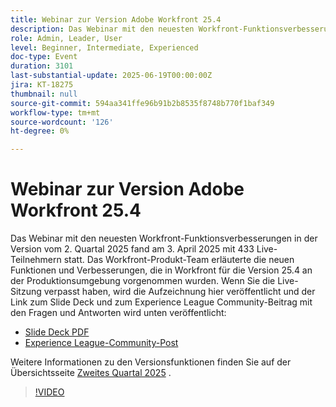 ```yaml
---
title: Webinar zur Version Adobe Workfront 25.4
description: Das Webinar mit den neuesten Workfront-Funktionsverbesserungen in der Version vom 2. Quartal 2025 fand am 3. April 2025 mit 433 Live-Teilnehmern statt.
role: Admin, Leader, User
level: Beginner, Intermediate, Experienced
doc-type: Event
duration: 3101
last-substantial-update: 2025-06-19T00:00:00Z
jira: KT-18275
thumbnail: null
source-git-commit: 594aa341ffe96b91b2b8535f8748b770f1baf349
workflow-type: tm+mt
source-wordcount: '126'
ht-degree: 0%

---
```


# Webinar zur Version Adobe Workfront 25.4

Das Webinar mit den neuesten Workfront-Funktionsverbesserungen in der Version vom 2. Quartal 2025 fand am 3. April 2025 mit 433 Live-Teilnehmern statt. Das Workfront-Produkt-Team erläuterte die neuen Funktionen und Verbesserungen, die in Workfront für die Version 25.4 an der Produktionsumgebung vorgenommen wurden. Wenn Sie die Live-Sitzung verpasst haben, wird die Aufzeichnung hier veröffentlicht und der Link zum Slide Deck und zum Experience League Community-Beitrag mit den Fragen und Antworten wird unten veröffentlicht:

* [Slide Deck PDF](https://workfront-experience.s3.us-west-2.amazonaws.com/Training/Guides/Customer+Success+at+Scale/040325+-+25.4+Second+Quarter+2025+Release+Webinar.pdf)
* [Experience League-Community-Post](https://experienceleaguecommunities.adobe.com/t5/workfront-discussions/event-follow-up-adobe-workfront-second-quarter-2025-release/td-p/746716?profile.language=de)

Weitere Informationen zu den Versionsfunktionen finden Sie auf der Übersichtsseite [Zweites Quartal 2025](https://experienceleague.adobe.com/de/docs/workfront/using/product-announcements/product-releases/release-25-q2/25-q2-release-overview) .


>[!VIDEO](https://video.tv.adobe.com/v/3463798/?learn=on&enablevpops)
